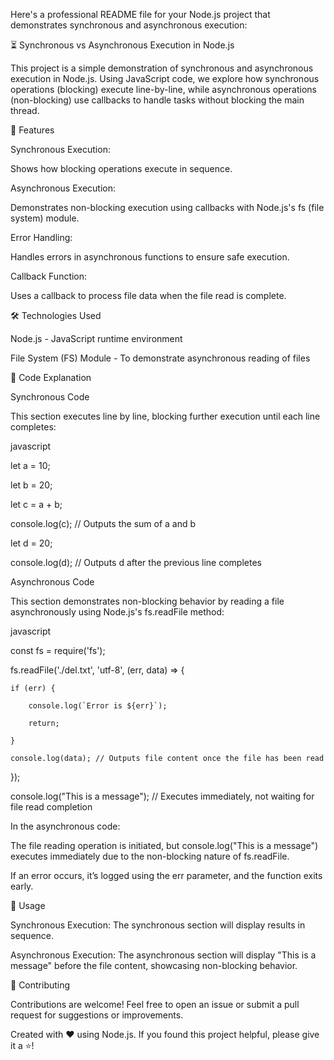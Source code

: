
Here's a professional README file for your Node.js project that demonstrates synchronous and asynchronous execution:

⏳ Synchronous vs Asynchronous Execution in Node.js

This project is a simple demonstration of synchronous and asynchronous execution in Node.js. Using JavaScript code, we explore how synchronous operations (blocking) execute line-by-line, while asynchronous operations (non-blocking) use callbacks to handle tasks without blocking the main thread.

📌 Features

Synchronous Execution: 

Shows how blocking operations execute in sequence.

Asynchronous Execution:

Demonstrates non-blocking execution using callbacks with Node.js's fs (file system) module.

Error Handling:

Handles errors in asynchronous functions to ensure safe execution.

Callback Function:

Uses a callback to process file data when the file read is complete.

🛠 Technologies Used

Node.js - JavaScript runtime environment

File System (FS) Module - To demonstrate asynchronous reading of files


📄 Code Explanation

Synchronous Code

This section executes line by line, blocking further execution until each line completes:

javascript

let a = 10;

let b = 20;

let c = a + b;

console.log(c); // Outputs the sum of a and b

let d = 20;

console.log(d); // Outputs d after the previous line completes

Asynchronous Code

This section demonstrates non-blocking behavior by reading a file asynchronously using Node.js's fs.readFile method:

javascript

const fs = require('fs');

fs.readFile('./del.txt', 'utf-8', (err, data) => {

    if (err) {
    
        console.log(`Error is ${err}`);
        
        return;
        
    }
    
    console.log(data); // Outputs file content once the file has been read
    
});

console.log("This is a message"); // Executes immediately, not waiting for file read completion

In the asynchronous code:

The file reading operation is initiated, but console.log("This is a message") executes immediately due to the non-blocking nature of fs.readFile.

If an error occurs, it’s logged using the err parameter, and the function exits early.

📒 Usage

Synchronous Execution: The synchronous section will display results in sequence.

Asynchronous Execution: The asynchronous section will display "This is a message" before the file content, showcasing non-blocking behavior.

🤝 Contributing

Contributions are welcome! Feel free to open an issue or submit a pull request for suggestions or improvements.

Created with ❤️ using Node.js. If you found this project helpful, please give it a ⭐!
